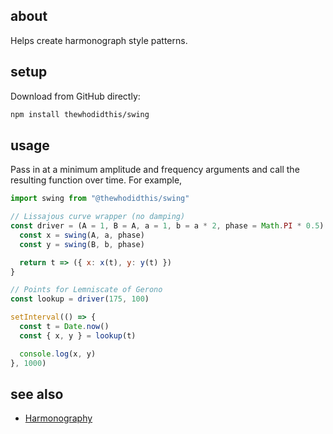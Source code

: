 ## about

Helps create harmonograph style patterns.

## setup

Download from GitHub directly:

```sh
npm install thewhodidthis/swing
```

## usage

Pass in at a minimum amplitude and frequency arguments and call the resulting function over time. For example,

```js
import swing from "@thewhodidthis/swing"

// Lissajous curve wrapper (no damping)
const driver = (A = 1, B = A, a = 1, b = a * 2, phase = Math.PI * 0.5) => {
  const x = swing(A, a, phase)
  const y = swing(B, b, phase)

  return t => ({ x: x(t), y: y(t) })
}

// Points for Lemniscate of Gerono
const lookup = driver(175, 100)

setInterval(() => {
  const t = Date.now()
  const { x, y } = lookup(t)

  console.log(x, y)
}, 1000)
```

## see also

- [Harmonography](https://thewhodidthis.com/harmonography/)
